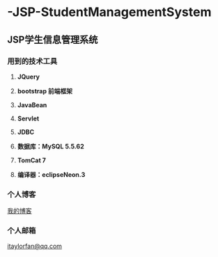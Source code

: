 # -JSP-StudentManagementSystem
## JSP学生信息管理系统

### 用到的技术工具

1. **JQuery**

2. **bootstrap 前端框架**

3. **JavaBean**

4. **Servlet**

5. **JDBC**

6. **数据库：MySQL  5.5.62**

7. **TomCat 7**

8. **编译器：eclipseNeon.3**

### 个人博客

[我的博客](https://itaylorfan.github.io/)

### 个人邮箱

itaylorfan@qq.com

